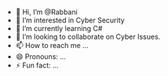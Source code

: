 - 👋 Hi, I’m @Rabbani
- 👀 I’m interested in Cyber Security
- 🌱 I’m currently learning C#
- 💞️ I’m looking to collaborate on Cyber Issues.
- 📫 How to reach me ...
- 😄 Pronouns: ...
- ⚡ Fun fact: ...

<!---
Babar-AARK-Global/Babar-AARK-Global is a ✨ special ✨ repository because its `README.md` (this file) appears on your GitHub profile.
You can click the Preview link to take a look at your changes.
--->

